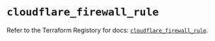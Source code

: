 # `cloudflare_firewall_rule`

Refer to the Terraform Registory for docs: [`cloudflare_firewall_rule`](https://registry.terraform.io/providers/cloudflare/cloudflare/4.15.0/docs/resources/firewall_rule).
